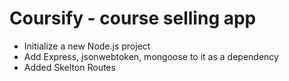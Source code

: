 # Coursify - course selling app

 - Initialize a new Node.js project
 - Add Express, jsonwebtoken, mongoose to it as a dependency 
 - Added Skelton Routes